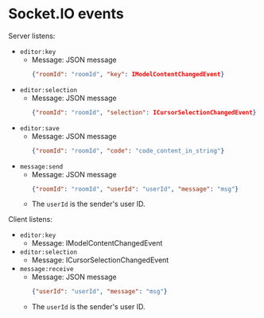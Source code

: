 # Socket.IO events

Server listens:
- `editor:key`
    - Message: JSON message 
        ```json
        {"roomId": "roomId", "key": IModelContentChangedEvent}
        ```
- `editor:selection`
    - Message: JSON message 
        ```json
        {"roomId": "roomId", "selection": ICursorSelectionChangedEvent}
        ```
- `editor:save`
    - Message: JSON message
        ```json
        {"roomId": "roomId", "code": "code_content_in_string"}
        ```
- `message:send`
    - Message: JSON message
        ```json
        {"roomId": "roomId", "userId": "userId", "message": "msg"}
        ```
    - The `userId` is the sender's user ID.

Client listens:
- `editor:key`
    - Message: IModelContentChangedEvent
- `editor:selection`
    - Message: ICursorSelectionChangedEvent
- `message:receive`
    - Message: JSON message
        ```json
        {"userId": "userId", "message": "msg"}
        ```
    - The `userId` is the sender's user ID.